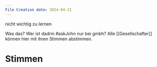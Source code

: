 ```yaml
---
File Creation date: 2024-04-21
---
```

nicht wichtig zu lernen

Was das? Wer ist dadrin #askJohn 
nur bei gmbh?
Alle [[Gesellschafter]] können hier mit ihren Stimmen abstimmen.
# Stimmen
